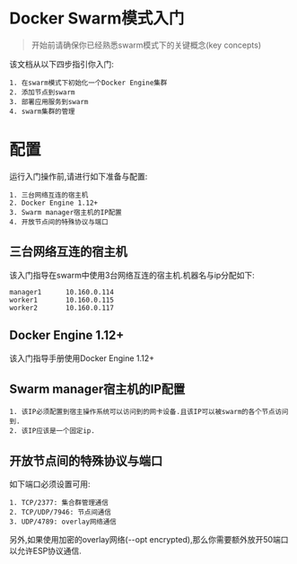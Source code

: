 # Docker Swarm模式入门

> 开始前请确保你已经熟悉swarm模式下的关键概念(key concepts)

该文档从以下四步指引你入门:
```
1. 在swarm模式下初始化一个Docker Engine集群 
2. 添加节点到swarm
3. 部署应用服务到swarm
4. swarm集群的管理
```

# 配置

运行入门操作前,请进行如下准备与配置:
```
1. 三台网络互连的宿主机
2. Docker Engine 1.12+
3. Swarm manager宿主机的IP配置
4. 开放节点间的特殊协议与端口
```
## 三台网络互连的宿主机
该入门指导在swarm中使用3台网络互连的宿主机.机器名与ip分配如下:
```
manager1      10.160.0.114
worker1       10.160.0.115
worker2       10.160.0.117
```

## Docker Engine 1.12+
该入门指导手册使用Docker Engine 1.12+

## Swarm manager宿主机的IP配置
```
1. 该IP必须配置到宿主操作系统可以访问到的网卡设备.且该IP可以被swarm的各个节点访问到.
2. 该IP应该是一个固定ip.
```

## 开放节点间的特殊协议与端口

如下端口必须设置可用:
```
1. TCP/2377: 集合群管理通信
2. TCP/UDP/7946: 节点间通信
3. UDP/4789: overlay网络通信
```

另外,如果使用加密的overlay网络(--opt encrypted),那么你需要额外放开50端口以允许ESP协议通信.